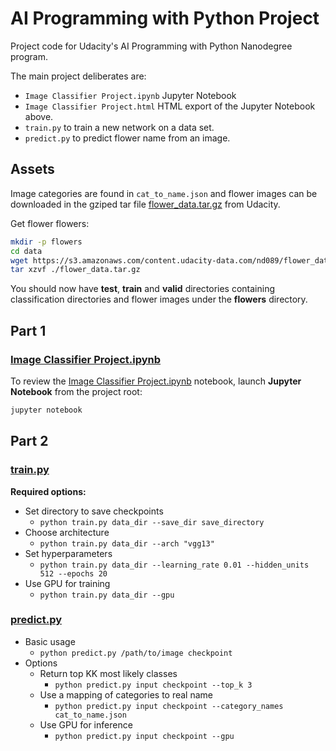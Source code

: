 # AI Programming with Python Project

Project code for Udacity's AI Programming with Python Nanodegree program.

The main project deliberates are:

- `Image Classifier Project.ipynb` Jupyter Notebook
- `Image Classifier Project.html` HTML export of the Jupyter Notebook above.
- `train.py` to train a new network on a data set.
- `predict.py` to predict flower name from an image.


## Assets

Image categories are found in `cat_to_name.json` and flower images can be downloaded in the gziped tar file [flower_data.tar.gz] from Udacity.

Get flower flowers:
```bash
mkdir -p flowers
cd data
wget https://s3.amazonaws.com/content.udacity-data.com/nd089/flower_data.tar.gz
tar xzvf ./flower_data.tar.gz
```

You should now have **test**, **train** and **valid** directories containing classification directories and flower images under the **flowers** directory.

## Part 1

### [Image Classifier Project.ipynb]

To review the  [Image Classifier Project.ipynb] notebook, launch **Jupyter Notebook** from the project root:

```bash
jupyter notebook
```

## Part 2

### [train.py]

**Required options:**

- Set directory to save checkpoints
    - `python train.py data_dir --save_dir save_directory`
- Choose architecture
    - `python train.py data_dir --arch "vgg13"`
- Set hyperparameters
    - `python train.py data_dir --learning_rate 0.01 --hidden_units 512 --epochs 20`
- Use GPU for training
    - `python train.py data_dir --gpu`


### [predict.py]

- Basic usage
    - `python predict.py /path/to/image checkpoint`
- Options
    - Return top KK most likely classes
        - `python predict.py input checkpoint --top_k 3`
    - Use a mapping of categories to real name
        - `python predict.py input checkpoint --category_names cat_to_name.json`
    - Use GPU for inference
        - `python predict.py input checkpoint --gpu`

[flower_data.tar.gz]:https://s3.amazonaws.com/content.udacity-data.com/nd089/flower_data.tar.gz
[Image Classifier Project.ipynb]:https://github.com/cjimti/personal-aipnd-project/blob/master/Image%20Classifier%20Project.ipynb
[train.py]:https://github.com/cjimti/personal-aipnd-project/blob/master/train.py
[predict.py]:https://github.com/cjimti/personal-aipnd-project/blob/master/predict.py
